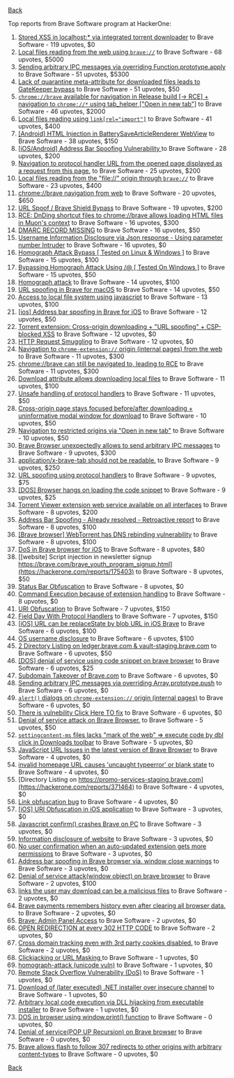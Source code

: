 [Back](../README.md)

Top reports from Brave Software program at HackerOne:

1. [Stored XSS in localhost:* via integrated torrent downloader](https://hackerone.com/reports/681617) to Brave Software - 119 upvotes, $0
2. [Local files reading from the web using `brave://`](https://hackerone.com/reports/390013) to Brave Software - 68 upvotes, $5000
3. [Sending arbitrary IPC messages via overriding Function.prototype.apply](https://hackerone.com/reports/188086) to Brave Software - 51 upvotes, $5300
4. [Lack of quarantine meta-attribute for downloaded files leads to GateKeeper bypass](https://hackerone.com/reports/374106) to Brave Software - 51 upvotes, $50
5. [`chrome://brave` available for navigation in Release build [-\> RCE] + navigation to `chrome://*` using tab_helper ["Open in new tab"]](https://hackerone.com/reports/395737) to Brave Software - 46 upvotes, $2000
6. [Local files reading using `link[rel="import"]`](https://hackerone.com/reports/375329) to Brave Software - 41 upvotes, $400
7. [[Android] HTML Injection in BatterySaveArticleRenderer WebView](https://hackerone.com/reports/176065) to Brave Software - 38 upvotes, $150
8. [[iOS/Android] Address Bar Spoofing Vulnerability ](https://hackerone.com/reports/175958) to Brave Software - 28 upvotes, $200
9. [Navigation to protocol handler URL from the opened page displayed as a request from this page.](https://hackerone.com/reports/374969) to Brave Software - 25 upvotes, $200
10. [Local files reading from the "file://" origin through `brave://`](https://hackerone.com/reports/390362) to Brave Software - 23 upvotes, $400
11. [chrome://brave navigation from web](https://hackerone.com/reports/415967) to Brave Software - 20 upvotes, $650
12. [URL Spoof / Brave Shield Bypass](https://hackerone.com/reports/255991) to Brave Software - 19 upvotes, $200
13. [RCE: DnDing shortcut files to chrome://brave allows loading HTML files in Muon's context](https://hackerone.com/reports/415258) to Brave Software - 16 upvotes, $300
14. [DMARC RECORD MISSING](https://hackerone.com/reports/491753) to Brave Software - 16 upvotes, $50
15. [Username Information Disclosure via Json response - Using parameter number Intruder](https://hackerone.com/reports/812351) to Brave Software - 16 upvotes, $0
16. [Homograph Attack Bypass [ Tested on Linux & Windows ]](https://hackerone.com/reports/268984) to Brave Software - 15 upvotes, $100
17. [Bypassing Homograph Attack Using /@ [ Tested On Windows ]](https://hackerone.com/reports/317931) to Brave Software - 15 upvotes, $50
18. [Homograph attack](https://hackerone.com/reports/175286) to Brave Software - 14 upvotes, $100
19. [URL spoofing in Brave for macOS](https://hackerone.com/reports/369086) to Brave Software - 14 upvotes, $50
20. [Access to local file system using javascript](https://hackerone.com/reports/175979) to Brave Software - 13 upvotes, $100
21. [[ios] Address bar spoofing in Brave for iOS](https://hackerone.com/reports/176929) to Brave Software - 12 upvotes, $50
22. [Torrent extension: Cross-origin downloading + "URL spoofing" + CSP-blocked XSS](https://hackerone.com/reports/378864) to Brave Software - 12 upvotes, $0
23. [HTTP Request Smuggling](https://hackerone.com/reports/866382) to Brave Software - 12 upvotes, $0
24. [Navigation to `chrome-extension://` origin (internal pages) from the web](https://hackerone.com/reports/378805) to Brave Software - 11 upvotes, $300
25. [chrome://brave can still be navigated to, leading to RCE](https://hackerone.com/reports/415178) to Brave Software - 11 upvotes, $300
26. [Download attribute allows downloading local files](https://hackerone.com/reports/258710) to Brave Software - 11 upvotes, $100
27. [Unsafe handling of protocol handlers](https://hackerone.com/reports/369185) to Brave Software - 11 upvotes, $50
28. [Cross-origin page stays focused before/after downloading + uninformative modal window for download](https://hackerone.com/reports/375259) to Brave Software - 10 upvotes, $50
29. [Navigation to restricted origins via "Open in new tab"](https://hackerone.com/reports/369218) to Brave Software - 10 upvotes, $50
30. [Brave Browser unexpectedly allows to send arbitrary IPC messages](https://hackerone.com/reports/187542) to Brave Software - 9 upvotes, $300
31. [application/x-brave-tab should not be readable.](https://hackerone.com/reports/258578) to Brave Software - 9 upvotes, $250
32. [URL spoofing using protocol handlers](https://hackerone.com/reports/373721) to Brave Software - 9 upvotes, $75
33. [[DOS] Browser hangs on loading the code snippet](https://hackerone.com/reports/181686) to Brave Software - 9 upvotes, $25
34. [Torrent Viewer extension web service available on all interfaces](https://hackerone.com/reports/300181) to Brave Software - 8 upvotes, $200
35. [Address Bar Spoofing - Already resolved - Retroactive report](https://hackerone.com/reports/175779) to Brave Software - 8 upvotes, $100
36. [[Brave browser] WebTorrent has DNS rebinding vulnerability](https://hackerone.com/reports/663729) to Brave Software - 8 upvotes, $100
37. [DoS in Brave browser for iOS](https://hackerone.com/reports/357665) to Brave Software - 8 upvotes, $80
38. [[website] Script injection in newsletter signup https://brave.com/brave_youth_program_signup.html](https://hackerone.com/reports/175403) to Brave Software - 8 upvotes, $50
39. [Status Bar Obfuscation](https://hackerone.com/reports/175701) to Brave Software - 8 upvotes, $0
40. [Command Execution because of extension handling](https://hackerone.com/reports/188078) to Brave Software - 8 upvotes, $0
41. [URI Obfuscation](https://hackerone.com/reports/175529) to Brave Software - 7 upvotes, $150
42. [Field Day With Protocol Handlers](https://hackerone.com/reports/416040) to Brave Software - 7 upvotes, $150
43. [[iOS] URL can be replaceState by blob URL in iOS Brave](https://hackerone.com/reports/215044) to Brave Software - 6 upvotes, $100
44. [OS username disclosure](https://hackerone.com/reports/258585) to Brave Software - 6 upvotes, $100
45. [2 Directory Listing on ledger.brave.com & vault-staging.brave.com](https://hackerone.com/reports/175320) to Brave Software - 6 upvotes, $50
46. [[DOS] denial of service using code snippet on brave browser](https://hackerone.com/reports/181558) to Brave Software - 6 upvotes, $25
47. [Subdomain Takeover of Brave.com](https://hackerone.com/reports/175397) to Brave Software - 6 upvotes, $0
48. [Sending arbitrary IPC messages via overriding Array.prototype.push](https://hackerone.com/reports/188561) to Brave Software - 6 upvotes, $0
49. [`alert()` dialogs on `chrome-extension://` origin (internal pages)](https://hackerone.com/reports/378809) to Brave Software - 6 upvotes, $0
50. [There is vulnebility Click Here TO fix](https://hackerone.com/reports/319036) to Brave Software - 6 upvotes, $0
51. [Denial of service attack on Brave Browser.](https://hackerone.com/reports/176066) to Brave Software - 5 upvotes, $50
52. [`settingcontent-ms` files lacks "mark of the web" =\> execute code by dbl click in Downloads toolbar](https://hackerone.com/reports/377206) to Brave Software - 5 upvotes, $0
53. [JavaScript URL Issues in the latest version of Brave Browser](https://hackerone.com/reports/176083) to Brave Software - 4 upvotes, $0
54. [invalid homepage URL causes 'uncaught typeerror' or blank state](https://hackerone.com/reports/177184) to Brave Software - 4 upvotes, $0
55. [Directory Listing on https://promo-services-staging.brave.com](https://hackerone.com/reports/371464) to Brave Software - 4 upvotes, $0
56. [Link obfuscation bug](https://hackerone.com/reports/669440) to Brave Software - 4 upvotes, $0
57. [[iOS] URI Obfuscation in iOS application](https://hackerone.com/reports/176159) to Brave Software - 3 upvotes, $0
58. [Javascript confirm() crashes Brave on PC](https://hackerone.com/reports/176076) to Brave Software - 3 upvotes, $0
59. [Information disclosure of website](https://hackerone.com/reports/179121) to Brave Software - 3 upvotes, $0
60. [No user confirmation when an auto-updated extension gets more permissions](https://hackerone.com/reports/199243) to Brave Software - 3 upvotes, $0
61. [Address bar spoofing in Brave browser via. window close warnings](https://hackerone.com/reports/208834) to Brave Software - 3 upvotes, $0
62. [Denial of service attack(window object) on brave browser](https://hackerone.com/reports/176197) to Brave Software - 2 upvotes, $100
63. [links the user may download can be a malicious files](https://hackerone.com/reports/182557) to Brave Software - 2 upvotes, $0
64. [Brave payments remembers history even after clearing all browser data.](https://hackerone.com/reports/203088) to Brave Software - 2 upvotes, $0
65. [Brave: Admin Panel Access](https://hackerone.com/reports/175366) to Brave Software - 2 upvotes, $0
66. [OPEN REDIRECTION at every 302 HTTP CODE](https://hackerone.com/reports/369447) to Brave Software - 2 upvotes, $0
67. [Cross domain tracking even with 3rd party cookies disabled.](https://hackerone.com/reports/331428) to Brave Software - 2 upvotes, $0
68. [Clickjacking or URL Masking ](https://hackerone.com/reports/204198) to Brave Software - 1 upvotes, $0
69. [homograph-attack (unicode vuln)](https://hackerone.com/reports/221461) to Brave Software - 1 upvotes, $0
70. [Remote Stack Overflow Vulnerability (DoS)](https://hackerone.com/reports/181061) to Brave Software - 1 upvotes, $0
71. [Download of (later executed) .NET installer over insecure channel](https://hackerone.com/reports/272231) to Brave Software - 1 upvotes, $0
72. [Arbitrary local code execution via DLL hijacking from executable installer](https://hackerone.com/reports/272221) to Brave Software - 1 upvotes, $0
73. [DOS in browser using window.print() function](https://hackerone.com/reports/176364) to Brave Software - 0 upvotes, $0
74. [Denial of service(POP UP Recursion) on Brave browser](https://hackerone.com/reports/179248) to Brave Software - 0 upvotes, $0
75. [Brave allows flash to follow 307 redirects to other origins with arbitrary content-types](https://hackerone.com/reports/449478) to Brave Software - 0 upvotes, $0


[Back](../README.md)
